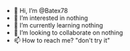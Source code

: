 - 👋 Hi, I’m @Batex78
- 👀 I’m interested in nothing
- 🌱 I’m currently learning nothing
- 💞️ I’m looking to collaborate on nothing
- 📫 How to reach me? "don't try it"

<!---
Batex78/Batex78 is a ✨ special ✨ repository because its `README.md` (this file) appears on your GitHub profile.
You can click the Preview link to take a look at your changes.
--->
